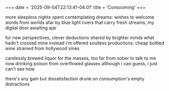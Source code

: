 +++
date = '2025-09-04T22:13:41-04:01'
title = 'Consooming'
+++

more sleepless nights spent contemplating dreams:
wishes to welcome words from worlds afar
by blue light rivers that carry fresh streams,
my digital door awaiting ajar

for new perspectives, clever deductions
shared by brighter minds what hadn't crossed mine
instead i'm offered soulless productions:
cheap bottled wine strained from hollywood vines

carelessly brewed liquor for the masses,
too far from sober to talk to me now
drinking poison from overflowed glasses
although i can guess, i just can't see how

there's any gain but dissatisfaction
drunk on consumption's empty distractions
